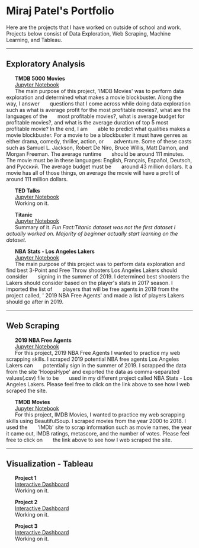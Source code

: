 
# Miraj Patel's Portfolio

Here are the projects that I have worked on outside of school and work. Projects below consist of Data Exploration, Web Scraping, Machine Learning, and Tableau.
___
## Exploratory Analysis

&nbsp;&nbsp;&nbsp;&nbsp;&nbsp;&nbsp;**TMDB 5000 Movies**<br />
&nbsp;&nbsp;&nbsp;&nbsp;&nbsp;&nbsp;[Jupyter Notebook](https://github.com/mirajpatel19/Portfolio/blob/master/Projects/Data%20Exploratory/IMDB%20Movies%20-%20Exploratory%20Data%20Analysis.ipynb)<br />
&nbsp;&nbsp;&nbsp;&nbsp;&nbsp;&nbsp;The main purpose of this project, 'IMDB Movies' was to perform data exploration and determined what makes a movie blockbuster. Along the way, I answer 
&nbsp;&nbsp;&nbsp;&nbsp;&nbsp;&nbsp;questions that I come across while doing data exploration such as what is average profit for the most profitable movies?, what are the languages of the 
&nbsp;&nbsp;&nbsp;&nbsp;&nbsp;&nbsp;most profitable movies?, what is average budget for profitable movies?, and what is the average duration of top 5 most profitable movie? In the end, I am 
&nbsp;&nbsp;&nbsp;&nbsp;&nbsp;&nbsp;able to predict what qualities makes a movie blockbuster. For a movie to be a blockbuster it must have genres as either drama, comedy, thriller, action, or 
&nbsp;&nbsp;&nbsp;&nbsp;&nbsp;&nbsp;adventure. Some of these casts such as Samuel L. Jackson, Robert De Niro, Bruce Willis, Matt Damon, and Morgan Freeman. The average runtime 
&nbsp;&nbsp;&nbsp;&nbsp;&nbsp;&nbsp;should be around 111 minutes. The movie must be in these languages: English, Français, Español, Deutsch, and Pусский. The average budget must be 
&nbsp;&nbsp;&nbsp;&nbsp;&nbsp;&nbsp;around 43 million dollars. It a movie has all of those things, on average the movie will have a profit of around 111 million dollars.<br />

&nbsp;&nbsp;&nbsp;&nbsp;&nbsp;&nbsp;**TED Talks**<br />
&nbsp;&nbsp;&nbsp;&nbsp;&nbsp;&nbsp;[Jupyter Notebook](https://github.com/mirajpatel19/Portfolio/blob/master/Projects/Data%20Exploratory/TED%20Talks%20-%20Exploratory%20Data%20Analysis.ipynb)<br />
&nbsp;&nbsp;&nbsp;&nbsp;&nbsp;&nbsp;Working on it.<br />

&nbsp;&nbsp;&nbsp;&nbsp;&nbsp;&nbsp;**Titanic**<br />
&nbsp;&nbsp;&nbsp;&nbsp;&nbsp;&nbsp;[Jupyter Notebook](https://github.com/mirajpatel19/Portfolio/blob/master/Projects/Data%20Exploratory/Titanic%20-%20Exploratory%20Data%20Analysis.ipynb)<br />
&nbsp;&nbsp;&nbsp;&nbsp;&nbsp;&nbsp;Summary of it. *Fun Fact:Titanic dataset was not the first dataset I actually worked on. Majority of beginner actually start learning on the dataset.*<br />  

&nbsp;&nbsp;&nbsp;&nbsp;&nbsp;&nbsp;**NBA Stats - Los Angeles Lakers**<br />
&nbsp;&nbsp;&nbsp;&nbsp;&nbsp;&nbsp;[Jupyter Notebook](https://github.com/mirajpatel19/Portfolio/blob/master/Projects/Data%20Exploratory/2010-2017%20NBA%20Stats%20Analyzing%20to%20find%20best%20basketball%20shooters%20for%20Los%20Angeles%20Lakers.ipynb)<br />
&nbsp;&nbsp;&nbsp;&nbsp;&nbsp;&nbsp;The main purpose of this project was to perform data exploration and find best 3-Point and Free Throw shooters Los Angeles Lakers should consider 
&nbsp;&nbsp;&nbsp;&nbsp;&nbsp;&nbsp;signing in the summer of 2019. I determined best shooters the Lakers should consider based on the player's stats in 2017 season. I imported the list of
&nbsp;&nbsp;&nbsp;&nbsp;&nbsp;&nbsp;players that will be free agents in 2019 from the project called, ' 2019 NBA Free Agents' and made a list of players Lakers should go after in 2019. <br />
___
## Web Scraping

&nbsp;&nbsp;&nbsp;&nbsp;&nbsp;&nbsp;**2019 NBA Free Agents**<br />
&nbsp;&nbsp;&nbsp;&nbsp;&nbsp;&nbsp;[Jupyter Notebook](https://github.com/mirajpatel19/Portfolio/blob/master/Projects/Web%20Scraping/2019%20NBA%20Free%20Agents%20-%20Web%20Scraping.ipynb)<br />
&nbsp;&nbsp;&nbsp;&nbsp;&nbsp;&nbsp;For this project, 2019 NBA Free Agents I wanted to practice my web scrapping skills. I scraped 2019 potential NBA free agents Los Angeles Lakers can 
&nbsp;&nbsp;&nbsp;&nbsp;&nbsp;&nbsp;potentially sign in the summer of 2019. I scrapped the data from the site 'HoopsHype' and exported the data as comma-separated values(.csv) file to be 
&nbsp;&nbsp;&nbsp;&nbsp;&nbsp;&nbsp;used in my different project called NBA Stats - Los Angeles Lakers. Please feel free to click on the link above to see how I web scraped the site.<br />

&nbsp;&nbsp;&nbsp;&nbsp;&nbsp;&nbsp;**TMDB Movies**<br />
&nbsp;&nbsp;&nbsp;&nbsp;&nbsp;&nbsp;[Jupyter Notebook](https://github.com/mirajpatel19/Portfolio/blob/master/Projects/Web%20Scraping/IMDB%20Movies%20-%20Web%20Scraping.ipynb)<br />
&nbsp;&nbsp;&nbsp;&nbsp;&nbsp;&nbsp;For this project, IMDB Movies, I wanted to practice my web scrapping skills using BeautifulSoup. I scraped movies from the year 2000 to 2018. I used the 
&nbsp;&nbsp;&nbsp;&nbsp;&nbsp;&nbsp;'IMDb' site to scrap information such as movie names, the year it came out, IMDB ratings, metascore, and the number of votes. Please feel free to click on 
&nbsp;&nbsp;&nbsp;&nbsp;&nbsp;&nbsp;the link above to see how I web scraped the site.<br />
___
## Visualization - Tableau

&nbsp;&nbsp;&nbsp;&nbsp;&nbsp;&nbsp;**Project 1**<br />
&nbsp;&nbsp;&nbsp;&nbsp;&nbsp;&nbsp;[Interactive Dashboard](link)<br />
&nbsp;&nbsp;&nbsp;&nbsp;&nbsp;&nbsp;Working on it.<br />

&nbsp;&nbsp;&nbsp;&nbsp;&nbsp;&nbsp;**Project 2**<br />
&nbsp;&nbsp;&nbsp;&nbsp;&nbsp;&nbsp;[Interactive Dashboard](link)<br />
&nbsp;&nbsp;&nbsp;&nbsp;&nbsp;&nbsp;Working on it.<br />

&nbsp;&nbsp;&nbsp;&nbsp;&nbsp;&nbsp;**Project 3**<br />
&nbsp;&nbsp;&nbsp;&nbsp;&nbsp;&nbsp;[Interactive Dashboard](link)<br />
&nbsp;&nbsp;&nbsp;&nbsp;&nbsp;&nbsp;Working on it.<br />

